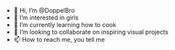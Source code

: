 - 👋 Hi, I’m @DoppelBro
- 👀 I’m interested in girls
- 🌱 I’m currently learning how to cook
- 💞️ I’m looking to collaborate on inspiring visual projects
- 📫 How to reach me, you tell me

<!---
DoppelBro/DoppelBro is a ✨ special ✨ repository because its `README.md` (this file) appears on your GitHub profile.
You can click the Preview link to take a look at your changes.
--->
